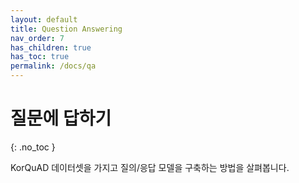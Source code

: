 ```yaml
---
layout: default
title: Question Answering
nav_order: 7
has_children: true
has_toc: true
permalink: /docs/qa
---
```


# 질문에 답하기
{: .no_toc }

KorQuAD 데이터셋을 가지고 질의/응답 모델을 구축하는 방법을 살펴봅니다.
